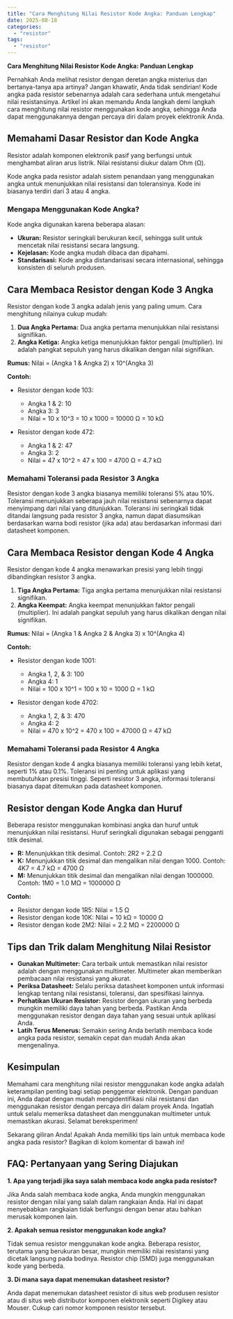 ```yaml
---
title: "Cara Menghitung Nilai Resistor Kode Angka: Panduan Lengkap"
date: 2025-08-18
categories: 
  - "resistor"
tags: 
  - "resistor"
---
```


**Cara Menghitung Nilai Resistor Kode Angka: Panduan Lengkap**

Pernahkah Anda melihat resistor dengan deretan angka misterius dan bertanya-tanya apa artinya? Jangan khawatir, Anda tidak sendirian! Kode angka pada resistor sebenarnya adalah cara sederhana untuk mengetahui nilai resistansinya. Artikel ini akan memandu Anda langkah demi langkah cara menghitung nilai resistor menggunakan kode angka, sehingga Anda dapat menggunakannya dengan percaya diri dalam proyek elektronik Anda.

## Memahami Dasar Resistor dan Kode Angka

Resistor adalah komponen elektronik pasif yang berfungsi untuk menghambat aliran arus listrik. Nilai resistansi diukur dalam Ohm (Ω).

Kode angka pada resistor adalah sistem penandaan yang menggunakan angka untuk menunjukkan nilai resistansi dan toleransinya. Kode ini biasanya terdiri dari 3 atau 4 angka.

### Mengapa Menggunakan Kode Angka?

Kode angka digunakan karena beberapa alasan:

- **Ukuran:** Resistor seringkali berukuran kecil, sehingga sulit untuk mencetak nilai resistansi secara langsung.
- **Kejelasan:** Kode angka mudah dibaca dan dipahami.
- **Standarisasi:** Kode angka distandarisasi secara internasional, sehingga konsisten di seluruh produsen.

## Cara Membaca Resistor dengan Kode 3 Angka

Resistor dengan kode 3 angka adalah jenis yang paling umum. Cara menghitung nilainya cukup mudah:

1. **Dua Angka Pertama:** Dua angka pertama menunjukkan nilai resistansi signifikan.
2. **Angka Ketiga:** Angka ketiga menunjukkan faktor pengali (multiplier). Ini adalah pangkat sepuluh yang harus dikalikan dengan nilai signifikan.

**Rumus:** Nilai = (Angka 1 & Angka 2) x 10^(Angka 3)

**Contoh:**

- Resistor dengan kode 103:
    
    - Angka 1 & 2: 10
    - Angka 3: 3
    - Nilai = 10 x 10^3 = 10 x 1000 = 10000 Ω = 10 kΩ
- Resistor dengan kode 472:
    
    - Angka 1 & 2: 47
    - Angka 3: 2
    - Nilai = 47 x 10^2 = 47 x 100 = 4700 Ω = 4.7 kΩ

### Memahami Toleransi pada Resistor 3 Angka

Resistor dengan kode 3 angka biasanya memiliki toleransi 5% atau 10%. Toleransi menunjukkan seberapa jauh nilai resistansi sebenarnya dapat menyimpang dari nilai yang ditunjukkan. Toleransi ini seringkali tidak ditandai langsung pada resistor 3 angka, namun dapat diasumsikan berdasarkan warna bodi resistor (jika ada) atau berdasarkan informasi dari datasheet komponen.

## Cara Membaca Resistor dengan Kode 4 Angka

Resistor dengan kode 4 angka menawarkan presisi yang lebih tinggi dibandingkan resistor 3 angka.

1. **Tiga Angka Pertama:** Tiga angka pertama menunjukkan nilai resistansi signifikan.
2. **Angka Keempat:** Angka keempat menunjukkan faktor pengali (multiplier). Ini adalah pangkat sepuluh yang harus dikalikan dengan nilai signifikan.

**Rumus:** Nilai = (Angka 1 & Angka 2 & Angka 3) x 10^(Angka 4)

**Contoh:**

- Resistor dengan kode 1001:
    
    - Angka 1, 2, & 3: 100
    - Angka 4: 1
    - Nilai = 100 x 10^1 = 100 x 10 = 1000 Ω = 1 kΩ
- Resistor dengan kode 4702:
    
    - Angka 1, 2, & 3: 470
    - Angka 4: 2
    - Nilai = 470 x 10^2 = 470 x 100 = 47000 Ω = 47 kΩ

### Memahami Toleransi pada Resistor 4 Angka

Resistor dengan kode 4 angka biasanya memiliki toleransi yang lebih ketat, seperti 1% atau 0.1%. Toleransi ini penting untuk aplikasi yang membutuhkan presisi tinggi. Seperti resistor 3 angka, informasi toleransi biasanya dapat ditemukan pada datasheet komponen.

## Resistor dengan Kode Angka dan Huruf

Beberapa resistor menggunakan kombinasi angka dan huruf untuk menunjukkan nilai resistansi. Huruf seringkali digunakan sebagai pengganti titik desimal.

- **R:** Menunjukkan titik desimal. Contoh: 2R2 = 2.2 Ω
- **K:** Menunjukkan titik desimal dan mengalikan nilai dengan 1000. Contoh: 4K7 = 4.7 kΩ = 4700 Ω
- **M:** Menunjukkan titik desimal dan mengalikan nilai dengan 1000000. Contoh: 1M0 = 1.0 MΩ = 1000000 Ω

**Contoh:**

- Resistor dengan kode 1R5: Nilai = 1.5 Ω
- Resistor dengan kode 10K: Nilai = 10 kΩ = 10000 Ω
- Resistor dengan kode 2M2: Nilai = 2.2 MΩ = 2200000 Ω

## Tips dan Trik dalam Menghitung Nilai Resistor

- **Gunakan Multimeter:** Cara terbaik untuk memastikan nilai resistor adalah dengan menggunakan multimeter. Multimeter akan memberikan pembacaan nilai resistansi yang akurat.
- **Periksa Datasheet:** Selalu periksa datasheet komponen untuk informasi lengkap tentang nilai resistansi, toleransi, dan spesifikasi lainnya.
- **Perhatikan Ukuran Resistor:** Resistor dengan ukuran yang berbeda mungkin memiliki daya tahan yang berbeda. Pastikan Anda menggunakan resistor dengan daya tahan yang sesuai untuk aplikasi Anda.
- **Latih Terus Menerus:** Semakin sering Anda berlatih membaca kode angka pada resistor, semakin cepat dan mudah Anda akan mengenalinya.

## Kesimpulan

Memahami cara menghitung nilai resistor menggunakan kode angka adalah keterampilan penting bagi setiap penggemar elektronik. Dengan panduan ini, Anda dapat dengan mudah mengidentifikasi nilai resistansi dan menggunakan resistor dengan percaya diri dalam proyek Anda. Ingatlah untuk selalu memeriksa datasheet dan menggunakan multimeter untuk memastikan akurasi. Selamat bereksperimen!

Sekarang giliran Anda! Apakah Anda memiliki tips lain untuk membaca kode angka pada resistor? Bagikan di kolom komentar di bawah ini!

## FAQ: Pertanyaan yang Sering Diajukan

**1\. Apa yang terjadi jika saya salah membaca kode angka pada resistor?**

Jika Anda salah membaca kode angka, Anda mungkin menggunakan resistor dengan nilai yang salah dalam rangkaian Anda. Hal ini dapat menyebabkan rangkaian tidak berfungsi dengan benar atau bahkan merusak komponen lain.

**2\. Apakah semua resistor menggunakan kode angka?**

Tidak semua resistor menggunakan kode angka. Beberapa resistor, terutama yang berukuran besar, mungkin memiliki nilai resistansi yang dicetak langsung pada bodinya. Resistor chip (SMD) juga menggunakan kode yang berbeda.

**3\. Di mana saya dapat menemukan datasheet resistor?**

Anda dapat menemukan datasheet resistor di situs web produsen resistor atau di situs web distributor komponen elektronik seperti Digikey atau Mouser. Cukup cari nomor komponen resistor tersebut.
